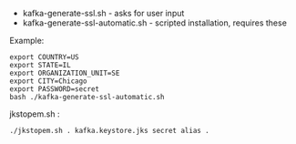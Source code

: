 - kafka-generate-ssl.sh - asks for user input
- kafka-generate-ssl-automatic.sh - scripted installation, requires these 

Example:

```
export COUNTRY=US
export STATE=IL
export ORGANIZATION_UNIT=SE
export CITY=Chicago
export PASSWORD=secret
bash ./kafka-generate-ssl-automatic.sh
```

 jkstopem.sh : 

 ```
./jkstopem.sh . kafka.keystore.jks secret alias .
 ```
